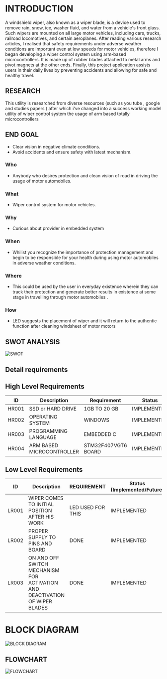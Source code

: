 # INTRODUCTION
A windshield wiper, also known as a wiper blade, is a device used to remove rain, snow, ice, washer fluid, and water from a vehicle's front glass.
Such wipers are mounted on all large motor vehicles, including cars, trucks, railroad locomotives, and certain aeroplanes.
After reading various research articles, I realised that safety requirements under adverse weather conditions are important even at low speeds for motor vehicles, therefore I began developing a wiper control system using arm-based microcontrollers.
It is made up of rubber blades attached to metal arms and pivot magnets at the other ends.
Finally, this project application assists users in their daily lives by preventing accidents and allowing for safe and healthy travel.

## RESEARCH
This utility is researched from diverse resources (such as you tube , google and studies papers ) after which i've changed into a success working model utility of wiper control system the usage of arm based totally microcontrollers

## END GOAL
- Clear vision in negative climate conditions.
- Avoid accidents and ensure safety with latest mechanism.

### Who
- Anybody who desires protection and clean vision of road in driving the usage of motor automobiles.
### What
- Wiper control system for motor vehicles.
### Why
- Curious about provider in embedded system 
### When
- Whilist you recognize the importance of protection management and begin to be responsible for your health during using motor automobiles in adverse weather conditions.
### Where
- This could be used by the user in everyday existence wherein they can track their protection and generate better results in existence at some stage in travelling through motor automobiles .
### How
- LED suggests the placement of wiper and it will return to the authentic function after cleaning windsheet of motor motors
## SWOT ANALYSIS
![SWOT](https://user-images.githubusercontent.com/101344730/168218802-e8645f27-bcb9-4ef1-9645-3a7eaaa155cc.png)
## Detail requirements
## High Level Requirements
| ID | Description | Requirement | Status | 
| ----- | ----- | ------- | ---------|
| HR001 | SSD or HARD DRIVE  | 1GB TO 20 GB | IMPLEMENTED | 
| HR002 | OPERATING SYSTEM  | WINDOWS |  IMPLEMENTED  |
| HR003 | PROGRAMMING LANGUAGE | EMBEDDED C |  IMPLEMENTED  |
| HR004 | ARM BASED MICROCONTROLLER | STM32F407VGT6 BOARD  |  IMPLEMENTED  |
## Low Level Requirements
| ID | Description | REQUIREMENT | Status (Implemented/Future) |
| ------ | --------- | ------ | ----- |
| LR001 | WIPER COMES TO INITIAL POSITION AFTER HIS WORK | LED USED FOR THIS |  IMPLEMENTED  |
| LR002 | PROPER SUPPLY TO PINS AND BOARD | DONE |  IMPLEMENTED |
| LR003 | ON AND OFF SWITCH MECHANISM FOR ACTIVATION AND DEACTIVATION OF WIPER BLADES  | DONE  | IMPLEMENTED |

# BLOCK DIAGRAM
![BLOCK DIAGRAM](https://user-images.githubusercontent.com/101344730/168220296-6d2b34f1-08d5-4e9c-ae1a-67b211c97d3f.png)
## FLOWCHART
![FLOWCHART](https://user-images.githubusercontent.com/101344730/168220233-a3e59b0f-e888-423f-9d78-8ed9d2df5ebe.png)

